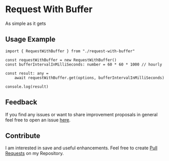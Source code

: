 # Request With Buffer
As simple as it gets

## Usage Example
    import { RequestWithBuffer } from "./request-with-buffer"
    
    const requestWithBuffer = new RequestWithBuffer()
    const bufferIntervalInMilliSeconds: number = 60 * 60 * 1000 // hourly

    const result: any = 
        await requestWithBuffer.get(options, bufferIntervalInMilliSeconds)

    console.log(result)
    

## Feedback
If you find any issues or want to share improvement proposals in general feel free to open an issue [here](https://github.com/michael-spengler/request-with-buffer).


## Contribute
I am interested in save and useful enhancements. Feel free to create [Pull Requests](https://github.com/michael-spengler/request-with-buffer/pulls) on my Repository.